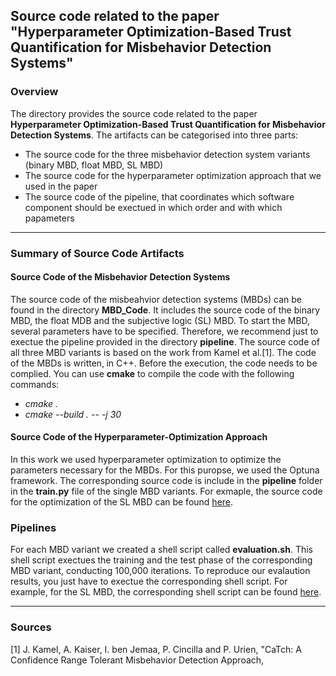 ## Source code related to the paper "Hyperparameter Optimization-Based Trust Quantification for Misbehavior Detection Systems"

### Overview

The directory provides the source code related to the paper **Hyperparameter Optimization-Based Trust Quantification for Misbehavior Detection Systems**. The artifacts can be categorised into three parts:

- The source code for the three misbehavior detection system variants (binary MBD, float MBD, SL MBD)
- The source code for the hyperparameter optimization approach that we used in the paper
- The source code of the pipeline, that coordinates which software component should be exectued in which order and with which papameters

---

### Summary of Source Code Artifacts

#### Source Code of the Misbehavior Detection Systems

The source code of the misbeahvior detection systems (MBDs) can be found in the directory **MBD_Code**. It includes the source code of the binary MBD, the float MDB and the subjective logic (SL) MBD. To start the MBD, several parameters have to be specified. Therefore, we recommend just to exectue the pipeline provided in the directory **pipeline**. The source code of all three MBD variants is based on the work from Kamel et al.\[1\]. The code of the MBDs is written‚ in C++. Before the execution, the code needs to be complied. You can use **cmake** to compile the code with the following commands:

- *cmake .*
- *cmake --build . -- -j 30*

#### Source Code of the Hyperparameter-Optimization Approach

In this work we used hyperparameter optimization to optimize the parameters necessary for the MBDs. For this puropse, we used the Optuna framework. The corresponding source code is include in the **pipeline** folder in the **train.py** file of the single MBD variants. For exmaple, the source code for the optimization of the SL MBD can be found [here](./Source_Code_Evaluation/pipeline/SL_MBD_optimized).

### Pipelines

For each MBD variant we created a shell script called **evaluation.sh**. This shell script exectues the training and the test phase of the corresponding MBD variant, conducting 100,000 iterations. To reproduce our evalaution results, you just have to exectue the corresponding shell script. For example, for the SL MBD, the corresponding shell script can be found [here](/Source_Code_Evaluation/pipeline/SL_MBD_optimized).

---

### Sources

\[1\] J. Kamel, A. Kaiser, I. ben Jemaa, P. Cincilla and P. Urien, "CaTch: A Confidence Range Tolerant Misbehavior Detection Approach,
